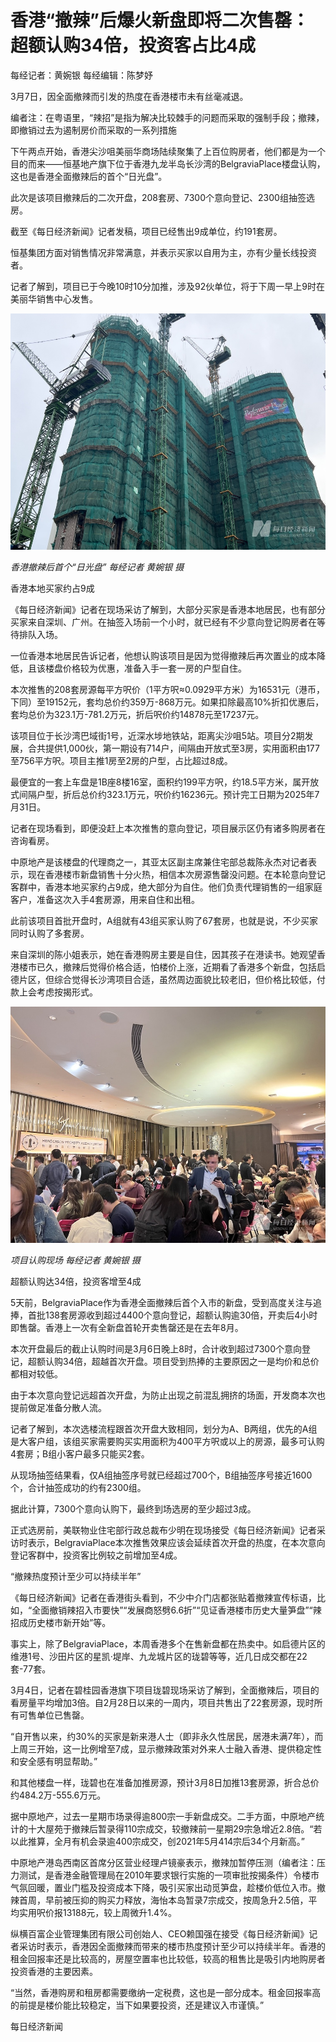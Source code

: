 # 香港“撤辣”后爆火新盘即将二次售罄：超额认购34倍，投资客占比4成

每经记者：黄婉银 每经编辑：陈梦妤

3月7日，因全面撤辣而引发的热度在香港楼市未有丝毫减退。

编者注：在粤语里，“辣招”是指为解决比较棘手的问题而采取的强制手段；撤辣，即撤销过去为遏制房价而采取的一系列措施‍‍‍‍

下午两点开始，香港尖沙咀美丽华商场陆续聚集了上百位购房者，他们都是为一个目的而来——恒基地产旗下位于香港九龙半岛长沙湾的BelgraviaPlace楼盘认购，这也是香港全面撤辣后的首个“日光盘”。

此次是该项目撤辣后的二次开盘，208套房、7300个意向登记、2300组抽签选房。

截至《每日经济新闻》记者发稿，项目已经售出9成单位，约191套房。

恒基集团方面对销售情况非常满意，并表示买家以自用为主，亦有少量长线投资者。

记者了解到，项目已于今晚10时10分加推，涉及92伙单位，将于下周一早上9时在美丽华销售中心发售。

![f7345de7af8224edc9a4848105c2235f.jpg](https://raw.githubusercontent.com/qqhsx/qqnews_image/main/2024/03/08/香港“撤辣”后爆火新盘即将二次售罄：超额认购34倍，投资客占比4成/f7345de7af8224edc9a4848105c2235f.jpg)

_香港撤辣后首个“日光盘” 每经记者 黄婉银 摄_

香港本地买家约占9成

《每日经济新闻》记者在现场采访了解到，大部分买家是香港本地居民，也有部分买家来自深圳、广州。在抽签入场前一个小时，就已经有不少意向登记购房者在等待排队入场。

一位香港本地居民告诉记者，他想认购该项目是因为觉得撤辣后再次置业的成本降低，且该楼盘价格较为优惠，准备入手一套一房的户型自住。

本次推售的208套房源每平方呎价（1平方呎≈0.0929平方米）为16531元（港币，下同）至19152元，套均总价约359万-868万元。如果扣除最高10%折扣优惠后，套均总价为323.1万-781.2万元，折后呎价约14878元至17237元。

该项目位于长沙湾巴域街1号，近深水埗地铁站，距离尖沙咀5站。项目分2期发展，合共提供1,000伙，第一期设有714户，间隔由开放式至3房，实用面积由177至756平方呎。项目主推1房至2房的户型，占比超过8成。

最便宜的一套上车盘是1B座8楼16室，面积约199平方呎，约18.5平方米，属开放式间隔户型，折后总价约323.1万元，呎价约16236元。预计完工日期为2025年7月31日。

记者在现场看到，即便没赶上本次推售的意向登记，项目展示区仍有诸多购房者在咨询看房。

中原地产是该楼盘的代理商之一，其亚太区副主席兼住宅部总裁陈永杰对记者表示，现在香港楼市新盘销售十分火热，相信本次房源售罄没问题。在本轮意向登记客群中，香港本地买家约占9成，绝大部分为自住。他们负责代理销售的一组家庭客户，准备这次入手4套房源，用来自住和出租。

此前该项目首批开盘时，A组就有43组买家认购了67套房，也就是说，不少买家同时认购了多套房。

来自深圳的陈小姐表示，她在香港购房主要是自住，因其孩子在港读书。她观望香港楼市已久，撤辣后觉得价格合适，怕楼价上涨，近期看了香港多个新盘，包括启德片区，但综合觉得长沙湾项目合适，虽然周边面貌比较老旧，但价格比较低，付款上会考虑按揭形式。

![9c376a8e0098edfd6dae1a94d9743473.jpg](https://raw.githubusercontent.com/qqhsx/qqnews_image/main/2024/03/08/香港“撤辣”后爆火新盘即将二次售罄：超额认购34倍，投资客占比4成/9c376a8e0098edfd6dae1a94d9743473.jpg)

 _项目认购现场 每经记者 黄婉银 摄_

超额认购达34倍，投资客增至4成

5天前，BelgraviaPlace作为香港全面撤辣后首个入市的新盘，受到高度关注与追捧，首批138套房源收到超过4400个意向登记，超额认购逾30倍，开卖后4小时即售罄。香港上一次有全新盘首轮开卖售罄还是在去年8月。

本次开盘最后的截止认购时间是3月6日晚上8时，合计收到超过7300个意向登记，超额认购34倍，超越首次开盘。项目受到热捧的主要原因之一是均价和总价都相对较低。

由于本次意向登记远超首次开盘，为防止出现之前混乱拥挤的场面，开发商本次也提前做足准备分散人流。

记者了解到，本次选楼流程跟首次开盘大致相同，划分为A、B两组，优先的A组是大客户组，该组买家需要购买实用面积为400平方呎或以上的房源，最多可认购4套房；B组小客户最多只能买2套。

从现场抽签结果看，仅A组抽签序号就已经超过700个，B组抽签序号接近1600个，合计抽签成功的约有2300组。

据此计算，7300个意向认购下，最终到场选房的至少超过3成。

正式选房前，美联物业住宅部行政总裁布少明在现场接受《每日经济新闻》记者采访时表示，BelgraviaPlace本次推售效果应该会延续首次开盘的热度，在本次意向登记客群中，投资客比例较之前增加至4成。

“撤辣热度预计至少可以持续半年”

《每日经济新闻》记者在香港街头看到，不少中介门店都张贴着撤辣宣传标语，比如，“全面撤销辣招入市要快”“发展商怒劈6.6折”“见证香港楼市历史大量笋盘”“辣招成历史楼市新开始”等。

事实上，除了BelgraviaPlace，本周香港多个在售新盘都在热卖中。如启德片区的维港1号、沙田片区的星凯‧堤岸、九龙城片区的珑碧等等，近几日成交都在22套-77套。

3月4日，记者在碧桂园香港旗下项目珑碧现场采访了解到，全面撤辣后，项目的看房量平均增加3倍。自2月28日以来的一周内，项目共售出了22套房源，现时所有可售单位已售罄。

“自开售以来，约30%的买家是新来港人士（即非永久性居民，居港未满7年），而上周三开始，这一比例增至7成，显示撤辣政策对外来人士融入香港、提供稳定性和安全感有明显帮助。”

和其他楼盘一样，珑碧也在准备加推房源，预计3月8日加推13套房源，折合总价约484.2万-555.6万元。

据中原地产，过去一星期市场录得逾800宗一手新盘成交。二手方面，中原地产统计的十大屋苑于撤辣后暂录得110宗成交，较撤辣前一星期29宗急增近2.8倍。“若以此推算，全月有机会录逾400宗成交，创2021年5月414宗后34个月新高。”

中原地产港岛西南区首席分区营业经理卢镜豪表示，撤辣加暂停压测（编者注：压力测试，是香港金融管理局在2010年要求银行实施的一项审批按揭条件）令楼市气氛回暖，置业门槛及投资成本下降，吸引买家出动觅笋盘，趁楼价低位入市。撤辣首周，早前被压抑的购买力释放，海怡本岛暂录7宗成交，按周急升2.5倍，平均实用呎价报13188元，较上周微升1.4%。

纵横百富企业管理集团有限公司创始人、CEO赖国强在接受《每日经济新闻》记者采访时表示，香港因全面撤辣而带来的楼市热度预计至少可以持续半年。香港的租金回报率还是比较高的，房屋空置率也比较低，较高的租售比是吸引内地购房者投资香港的主要因素。

“当然，香港购房和租房都需要缴纳一定税费，这也是一部分成本。租金回报率高的前提是楼价能比较稳定，当下如果要投资，还是建议入市谨慎。”

每日经济新闻

